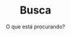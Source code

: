 ---
layout: search
title: Busca
permalink: /search/
subtitle: "O que está procurando?"
hide: true
---